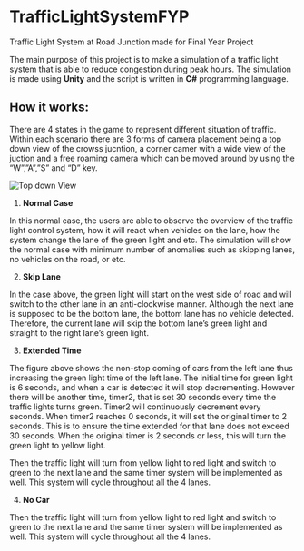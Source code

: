 # TrafficLightSystemFYP
Traffic Light System at Road Junction made for Final Year Project


The main purpose of this project is to make a simulation of a traffic light system that is able to reduce congestion during peak hours.
The simulation is made using **Unity** and the script is written in **C#** programming language.

## How it works:

There are 4 states in the game to represent different situation of traffic. Within each scenario there are 3 forms of camera placement being a top down view of the crowss jucntion, a corner camer with a wide view of the juction and a free roaming camera which can be moved around by using the “W”,”A”,”S” and “D” key.

![Top down View](https://i.imgur.com/Ft6ZSYG.jpg)

1. **Normal Case**

  In this normal case, the users are able to observe the overview of the traffic light control system, how it will react when vehicles on the lane, how the system change the lane of the green light and etc. The simulation will show the normal case with minimum number of anomalies such as skipping lanes, no vehicles on the road, or etc.
  
2. **Skip Lane**

  In the case above, the green light will start on the west side of road and will switch to the other lane in an anti-clockwise manner. Although the next lane is supposed to be the bottom lane, the bottom lane has no vehicle detected. Therefore, the current lane will skip the bottom lane’s green light and straight to the right lane’s green light.
  
3. **Extended Time**

  The figure above shows the non-stop coming of cars from the left lane thus increasing the green light time of the left lane. The initial time for green light is 6 seconds, and when a car is detected it will stop decrementing. However there will be another time, timer2, that is set 30 seconds every time the traffic lights turns green. Timer2 will continuously decrement every seconds. When timer2 reaches 0 seconds, it will set the original timer to 2 seconds. This is to ensure the time extended for that lane does not exceed 30 seconds. When the original timer is 2 seconds or less, this will turn the green light to yellow light.
  
  Then the traffic light will turn from yellow light to red light and switch to green to the next lane and the same timer system will be implemented as well. This system will cycle throughout all the 4 lanes.
  
4. **No Car**
  
  Then the traffic light will turn from yellow light to red light and switch to green to the next lane and the same timer system will be implemented as well. This system will cycle throughout all the 4 lanes.
